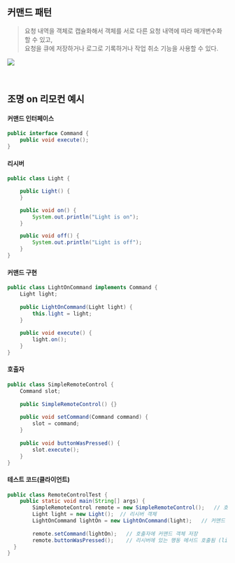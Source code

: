 ## 커맨드 패턴

>요청 내역을 객체로 캡슐화해서 객체를 서로 다른 요청 내역에 따라 매개변수화 할 수 있고,  
요청을 큐에 저장하거나 로그로 기록하거나 작업 취소 기능을 사용할 수 있다.

![](https://i.stack.imgur.com/ATk24.png)

<br>

## 조명 on 리모컨 예시

#### 커맨드 인터페이스
```java
public interface Command {
	public void execute();
}
```

#### 리시버
```java
public class Light {

	public Light() {
	}

	public void on() {
		System.out.println("Light is on");
	}

	public void off() {
		System.out.println("Light is off");
	}
}
```

#### 커맨드 구현
```java
public class LightOnCommand implements Command {
	Light light;
  
	public LightOnCommand(Light light) {
		this.light = light;
	}
 
	public void execute() {
		light.on();
	}
}
```

#### 호출자
```java
public class SimpleRemoteControl {
	Command slot;
 
	public SimpleRemoteControl() {}
 
	public void setCommand(Command command) {
		slot = command;
	}
 
	public void buttonWasPressed() {
		slot.execute();
	}
}
```

#### 테스트 코드(클라이언트)
```java
public class RemoteControlTest {
	public static void main(String[] args) {
		SimpleRemoteControl remote = new SimpleRemoteControl();   // 호출자
		Light light = new Light();  // 리시버 객체
		LightOnCommand lightOn = new LightOnCommand(light);   // 커맨드 객체
 
		remote.setCommand(lightOn);   // 호출자에 커맨드 객체 저장
		remote.buttonWasPressed();    // 리시버에 있는 행동 메서드 호출됨 (light on)
  }
}
```






